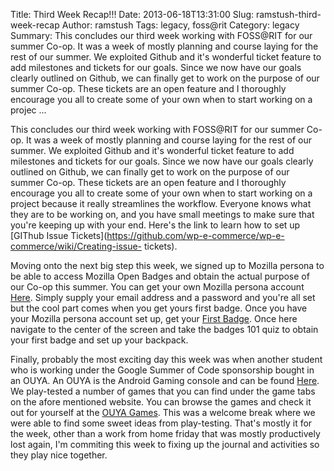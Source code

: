 Title: Third Week Recap!!!
Date: 2013-06-18T13:31:00
Slug: ramstush-third-week-recap
Author: ramstush
Tags: legacy, foss@rit
Category: legacy
Summary: This concludes our third week working with FOSS@RIT for our summer Co-op. It was a week of mostly planning and course laying for the rest of our summer. We exploited Github and it's wonderful ticket feature to add milestones and tickets for our goals. Since we now have our goals clearly outlined on Github, we can finally get to work on the purpose of our summer Co-op. These tickets are an open feature and I thoroughly encourage you all to create some of your own when to start working on a projec ... 

This concludes our third week working with FOSS@RIT for our summer Co-op. It
was a week of mostly planning and course laying for the rest of our summer. We
exploited Github and it's wonderful ticket feature to add milestones and
tickets for our goals. Since we now have our goals clearly outlined on Github,
we can finally get to work on the purpose of our summer Co-op. These tickets
are an open feature and I thoroughly encourage you all to create some of your
own when to start working on a project because it really streamlines the
workflow. Everyone knows what they are to be working on, and you have small
meetings to make sure that you're keeping up with your end. Here's the link to
learn how to set up [GIThub Issue
Tickets](https://github.com/wp-e-commerce/wp-e-commerce/wiki/Creating-issue-
tickets).

Moving onto the next big step this week, we signed up to Mozilla persona to be
able to access Mozilla Open Badges and obtain the actual purpose of our Co-op
this summer. You can get your own Mozilla persona account [
Here](http://www.mozilla.org/en-US/persona/). Simply supply your email address
and a password and you're all set but the cool part comes when you get yours
first badge. Once you have your Mozilla persona account set up, get your
[First Badge](http://openbadges.org/earn/). Once here navigate to the center
of the screen and take the badges 101 quiz to obtain your first badge and set
up your backpack.

Finally, probably the most exciting day this week was when another student who
is working under the Google Summer of Code sponsorship bought in an OUYA. An
OUYA is the Android Gaming console and can be found
[Here](http://www.ouya.tv/). We play-tested a number of games that you can
find under the game tabs on the afore mentioned website. You can browse the
games and check it out for yourself at the [OUYA
Games](http://www.ouya.tv/games/). This was a welcome break where we were able
to find some sweet ideas from play-testing. That's mostly it for the week,
other than a work from home friday that was mostly productively lost again,
I'm commiting this week to fixing up the journal and activities so they play
nice together.

